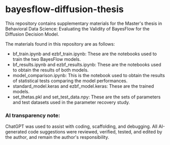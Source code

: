 # bayesflow-diffusion-thesis

This repository contains supplementary materials for the Master's thesis in Behavioral Data Science: Evaluating the Validity of BayesFlow for the Diffusion Decision Model.

The materials found in this repository are as follows:
- bf_train.ipynb and ezbf_train.ipynb: These are the notebooks used to train the two BayesFlow models.
- bf_results.ipynb and ezbf_results.ipynb: These are the notebooks used to obtain the results of both models.
- model_comparison.ipynb: This is the notebook used to obtain the results of statistical tests comparing the model performances.
- standard_model.keras and ezbf_model.keras: These are the trained models.
- set_thetas.pkl and set_test_data.npy: These are the sets of parameters and test datasets used in the parameter recovery study.

### AI transparency note:
ChatGPT was used to assist with coding, scaffolding, and debugging. All AI-generated code suggestions were reviewed, verified, tested, and edited by the author, and remain the author's responsibility.
